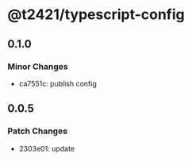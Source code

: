 # @t2421/typescript-config

## 0.1.0

### Minor Changes

- ca7551c: publish config

## 0.0.5

### Patch Changes

- 2303e01: update
